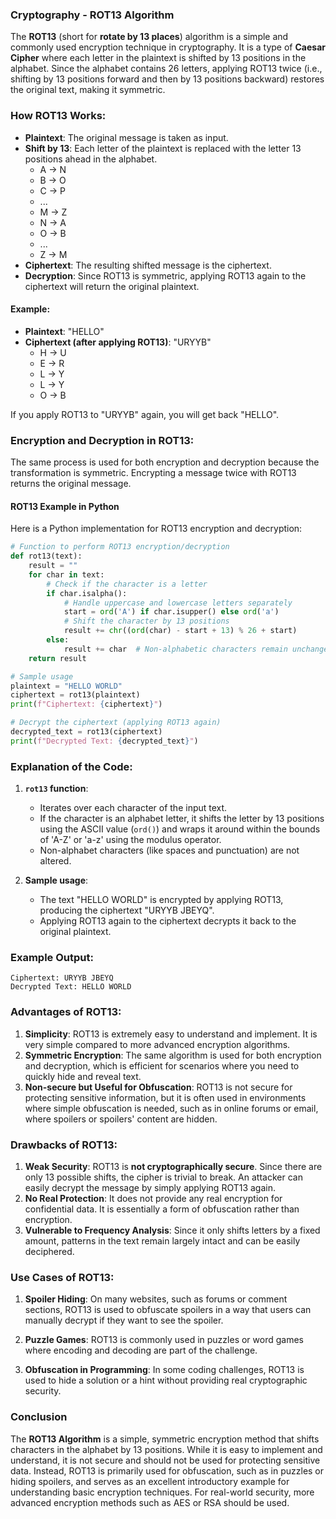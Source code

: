 ### **Cryptography - ROT13 Algorithm**

The **ROT13** (short for **rotate by 13 places**) algorithm is a simple and commonly used encryption technique in cryptography. It is a type of **Caesar Cipher** where each letter in the plaintext is shifted by 13 positions in the alphabet. Since the alphabet contains 26 letters, applying ROT13 twice (i.e., shifting by 13 positions forward and then by 13 positions backward) restores the original text, making it symmetric.

### **How ROT13 Works:**

- **Plaintext**: The original message is taken as input.
- **Shift by 13**: Each letter of the plaintext is replaced with the letter 13 positions ahead in the alphabet.
  - A → N
  - B → O
  - C → P
  - ...
  - M → Z
  - N → A
  - O → B
  - ...
  - Z → M
- **Ciphertext**: The resulting shifted message is the ciphertext.
- **Decryption**: Since ROT13 is symmetric, applying ROT13 again to the ciphertext will return the original plaintext.

#### **Example:**

- **Plaintext**: "HELLO"
- **Ciphertext (after applying ROT13)**: "URYYB"  
  - H → U
  - E → R
  - L → Y
  - L → Y
  - O → B

If you apply ROT13 to "URYYB" again, you will get back "HELLO".

### **Encryption and Decryption in ROT13:**
The same process is used for both encryption and decryption because the transformation is symmetric. Encrypting a message twice with ROT13 returns the original message.

#### **ROT13 Example in Python**

Here is a Python implementation for ROT13 encryption and decryption:

```python
# Function to perform ROT13 encryption/decryption
def rot13(text):
    result = ""
    for char in text:
        # Check if the character is a letter
        if char.isalpha():
            # Handle uppercase and lowercase letters separately
            start = ord('A') if char.isupper() else ord('a')
            # Shift the character by 13 positions
            result += chr((ord(char) - start + 13) % 26 + start)
        else:
            result += char  # Non-alphabetic characters remain unchanged
    return result

# Sample usage
plaintext = "HELLO WORLD"
ciphertext = rot13(plaintext)
print(f"Ciphertext: {ciphertext}")

# Decrypt the ciphertext (applying ROT13 again)
decrypted_text = rot13(ciphertext)
print(f"Decrypted Text: {decrypted_text}")
```

### **Explanation of the Code:**

1. **`rot13` function**:
   - Iterates over each character of the input text.
   - If the character is an alphabet letter, it shifts the letter by 13 positions using the ASCII value (`ord()`) and wraps it around within the bounds of 'A-Z' or 'a-z' using the modulus operator.
   - Non-alphabet characters (like spaces and punctuation) are not altered.

2. **Sample usage**:
   - The text "HELLO WORLD" is encrypted by applying ROT13, producing the ciphertext "URYYB JBEYQ".
   - Applying ROT13 again to the ciphertext decrypts it back to the original plaintext.

### **Example Output:**

```
Ciphertext: URYYB JBEYQ
Decrypted Text: HELLO WORLD
```

### **Advantages of ROT13:**

1. **Simplicity**: ROT13 is extremely easy to understand and implement. It is very simple compared to more advanced encryption algorithms.
2. **Symmetric Encryption**: The same algorithm is used for both encryption and decryption, which is efficient for scenarios where you need to quickly hide and reveal text.
3. **Non-secure but Useful for Obfuscation**: ROT13 is not secure for protecting sensitive information, but it is often used in environments where simple obfuscation is needed, such as in online forums or email, where spoilers or spoilers' content are hidden.

### **Drawbacks of ROT13:**

1. **Weak Security**: ROT13 is **not cryptographically secure**. Since there are only 13 possible shifts, the cipher is trivial to break. An attacker can easily decrypt the message by simply applying ROT13 again.
2. **No Real Protection**: It does not provide any real encryption for confidential data. It is essentially a form of obfuscation rather than encryption.
3. **Vulnerable to Frequency Analysis**: Since it only shifts letters by a fixed amount, patterns in the text remain largely intact and can be easily deciphered.

### **Use Cases of ROT13:**

1. **Spoiler Hiding**: On many websites, such as forums or comment sections, ROT13 is used to obfuscate spoilers in a way that users can manually decrypt if they want to see the spoiler.
   
2. **Puzzle Games**: ROT13 is commonly used in puzzles or word games where encoding and decoding are part of the challenge.

3. **Obfuscation in Programming**: In some coding challenges, ROT13 is used to hide a solution or a hint without providing real cryptographic security.

### **Conclusion**

The **ROT13 Algorithm** is a simple, symmetric encryption method that shifts characters in the alphabet by 13 positions. While it is easy to implement and understand, it is not secure and should not be used for protecting sensitive data. Instead, ROT13 is primarily used for obfuscation, such as in puzzles or hiding spoilers, and serves as an excellent introductory example for understanding basic encryption techniques. For real-world security, more advanced encryption methods such as AES or RSA should be used.
